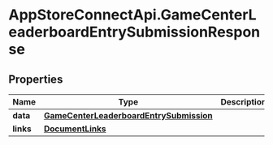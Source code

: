 # AppStoreConnectApi.GameCenterLeaderboardEntrySubmissionResponse

## Properties

Name | Type | Description | Notes
------------ | ------------- | ------------- | -------------
**data** | [**GameCenterLeaderboardEntrySubmission**](GameCenterLeaderboardEntrySubmission.md) |  | 
**links** | [**DocumentLinks**](DocumentLinks.md) |  | 


